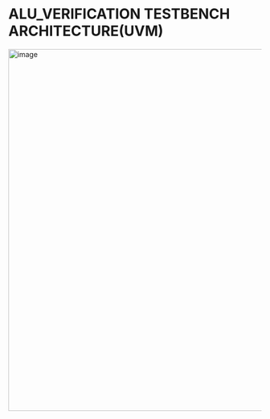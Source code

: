 # ALU_VERIFICATION TESTBENCH ARCHITECTURE(UVM)
<img width="1024" height="720" alt="image" src="https://github.com/user-attachments/assets/ba141258-646a-41b2-81b2-1a980e99fa45" />

